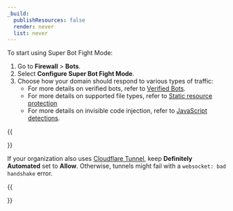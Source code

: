 ```yaml
---
_build:
  publishResources: false
  render: never
  list: never
---
```


To start using Super Bot Fight Mode:

1.  Go to **Firewall** > **Bots**.
2.  Select **Configure Super Bot Fight Mode**.
3.  Choose how your domain should respond to various types of traffic:
    *   For more details on verified bots, refer to [Verified Bots](/bots/concepts/bot/#verified-bots).
    *   For more details on supported file types, refer to [Static resource protection](/bots/reference/static-resources/)
    *   For more details on invisible code injection, refer to [JavaScript detections](/bots/reference/javascript-detections/).

{{<Aside type="warning" header="Warning">}}

If your organization also uses <a href="https://developers.cloudflare.com/cloudflare-one/connections/connect-apps">Cloudflare Tunnel</a>, keep <strong>Definitely Automated</strong> set to <strong>Allow</strong>. Otherwise, tunnels might fail with a <code>websocket: bad handshake</code> error.

{{</Aside>}}
